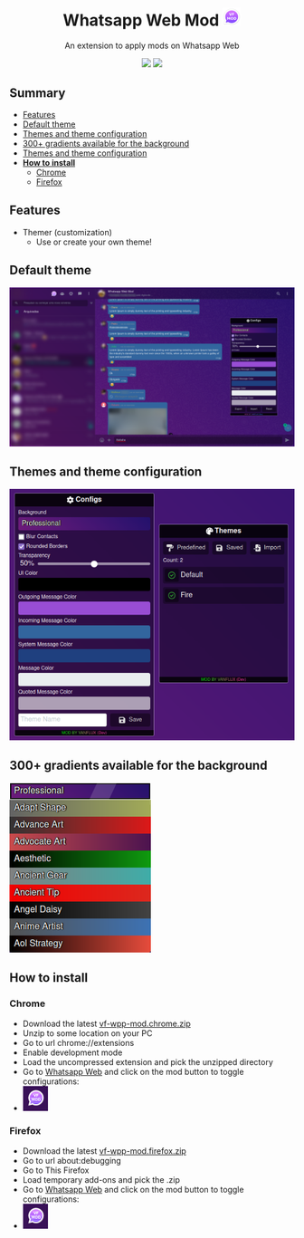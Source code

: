 <h1 align="center">
  Whatsapp Web Mod <img width="32px" src="./docs/images/logo.png" />
</h1>

<p align="center">
  An extension to apply mods on Whatsapp Web
</p>

<p align="center">
  <img src="https://img.shields.io/github/v/release/vanflux/whatsapp-web-mod" />
  <img src="https://img.shields.io/github/actions/workflow/status/vanflux/whatsapp-web-mod/build-release.yml" />
</p>

## Summary

- [Features](#features)
- [Default theme](#default-theme)
- [Themes and theme configuration](#themes-and-theme-configuration)
- [300+ gradients available for the background](#300-gradients-available-for-the-background)
- [Themes and theme configuration](#themes-and-theme-configuration)
- [**How to install**](#how-to-install)
  - [Chrome](#chrome)
  - [Firefox](#firefox)

## Features

- Themer (customization)
  - Use or create your own theme!

## Default theme

![](./docs/images/wp-ui.png)

## Themes and theme configuration

![](./docs/images/mod-ui.png)

## 300+ gradients available for the background

![](./docs/images/gradients.png)

## How to install

### **Chrome**

- Download the latest [vf-wpp-mod.chrome.zip](https://github.com/vanflux/whatsapp-web-mod/releases)
- Unzip to some location on your PC
- Go to url chrome://extensions
- Enable development mode
- Load the uncompressed extension and pick the unzipped directory
- Go to [Whatsapp Web](https://web.whatsapp.com/) and click on the mod button to toggle configurations:
- ![](./docs/images/toggle-button.png)

### **Firefox**

- Download the latest [vf-wpp-mod.firefox.zip](https://github.com/vanflux/whatsapp-web-mod/releases)
- Go to url about:debugging
- Go to This Firefox
- Load temporary add-ons and pick the .zip
- Go to [Whatsapp Web](https://web.whatsapp.com/) and click on the mod button to toggle configurations:
- ![](./docs/images/toggle-button.png)
